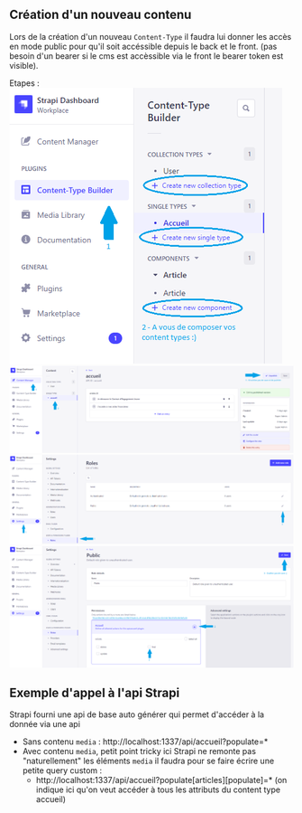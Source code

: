 ## Création d'un nouveau contenu

Lors de la création d'un nouveau `Content-Type` il faudra lui donner les accès en mode 
public pour qu'il soit accéssible depuis le back et le front. (pas besoin d'un bearer si le cms
est accèssible via le front le bearer token est visible).

Etapes :
![alt text](./doc/strapi%200.png)
![alt text](./doc/strapi%201.1.png)
![alt text](./doc/strapi%201.png)
![alt text](./doc/strapi%202.png)

## Exemple d'appel à l'api Strapi

Strapi fourni une api de base auto générer qui permet d'accéder à la donnée via une api
- Sans contenu `media` : http://localhost:1337/api/accueil?populate=*
- Avec contenu `media`, petit point tricky ici Strapi ne remonte pas "naturellement" les éléments
  `media` il faudra pour se faire écrire une petite query custom :
  - http://localhost:1337/api/accueil?populate[articles][populate]=*
    (on indique ici qu'on veut accéder à tous les attributs du content type accueil)
  
